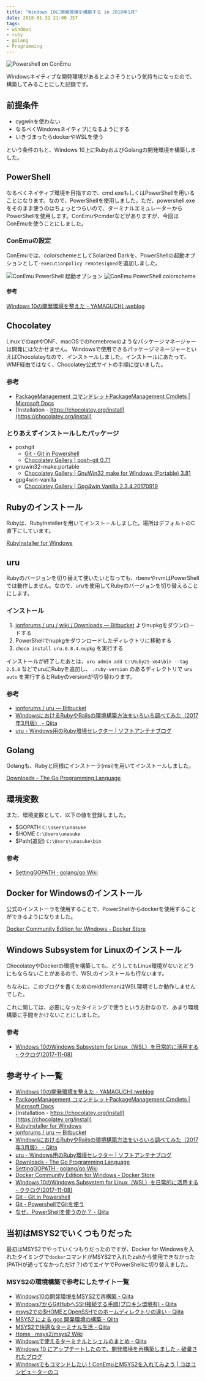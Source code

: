 ```yaml
---
title: "Windows 10に開発環境を構築する in 2018年1月"
date: 2018-01-31 21:00 JST
tags:
- windows
- ruby
- golang
- Programming
---
```


![Powershell on ConEmu](2018/conemu-powershell-example.png)

Windowsネイティブな開発環境があるとよさそうという気持ちになったので、構築してみることにした記録です。

## 前提条件
- cygwinを使わない
- なるべくWindowsネイティブになるようにする
- いきづまったらdockerやWSLを使う

という条件のもと、Windows 10上にRubyおよびGolangの開発環境を構築しました。

## PowerShell

なるべくネイティブ環境を目指すので、cmd.exeもしくはPowerShellを用いることになります。なので、PowerShellを使用しました。ただ、powershell.exeをそのまま使うのはちょっとつらいので、ターミナルエミュレーターからPowerShellを使用します。ConEmuやcmderなどがありますが、今回はConEmuを使うことにしました。

### ConEmuの設定
ConEmuでは、colorschemeとしてSolarized Darkを、PowerShellの起動オプションとして`-executionpolicy remotesigned`を追加しました。

![ConEmu PowerShell 起動オプション](2018/conemu-powershell-launchargs.png)
![ConEmu PowerShell colorscheme](2018/conemu-solarized.png)

#### 参考
[Windows 10の開発環境を整えた - YAMAGUCHI::weblog](http://ymotongpoo.hatenablog.com/entry/2017/01/05/101233)

## Chocolatey

LinuxでのaptやDNF、macOSでのhomebrewのようなパッケージマネージャーは開発には欠かせません。
Windowsで使用できるパッケージマネージャーといえばChocolateyなので、インストールしました。インストールにあたって、WMF経由ではなく、Chocolatey公式サイトの手順に従いました。

### 参考
- [PackageManagement コマンドレットPackageManagement Cmdlets | Microsoft Docs](https://docs.microsoft.com/ja-jp/powershell/wmf/5.0/oneget_cmdlets)
- [Installation - https://chocolatey.org/install](https://chocolatey.org/install)

### とりあえずインストールしたパッケージ
- poshgit
  - [Git - Git in Powershell](https://git-scm.com/book/en/v2/Appendix-A%3A-Git-in-Other-Environments-Git-in-Powershell)
  - [Chocolatey Gallery | posh-git 0.7.1](https://chocolatey.org/packages/poshgit/0.7.1)
- gnuwin32-make.portable
  - [Chocolatey Gallery | GnuWin32 make for Windows (Portable) 3.81](https://chocolatey.org/packages/gnuwin32-make.portable)
- gpg4win-vanilla
  - [Chocolatey Gallery | Gpg4win Vanilla 2.3.4.20170919](https://chocolatey.org/packages/gpg4win-vanilla)


## Rubyのインストール
Rubyは、RubyInstallerを用いてインストールしました。場所はデフォルトのC直下にしています。

[RubyInstaller for Windows](https://rubyinstaller.org/)

## uru

Rubyのバージョンを切り替えて使いたいとなっても、rbenvやrvmはPowerShellでは動作しません。なので、uruを使用してRubyのバージョンを切り替えることにします。

### インストール

1. [jonforums / uru / wiki / Downloads — Bitbucket](https://bitbucket.org/jonforums/uru/wiki/Downloads) よりnupkgをダウンロードする
1. PowerShellでnupkgをダウンロードしたディレクトリに移動する
1. `choco install uru.0.8.4.nupkg` を実行する

インストールが終了したあとは、`uru admin add C:\Ruby25-x64\bin --tag 2.5.0` などでuruにRubyを追加し、 `.ruby-version` のあるディレクトリで `uru auto` を実行するとRubyのversionが切り替わります。

### 参考
- [jonforums / uru — Bitbucket](https://bitbucket.org/jonforums/uru)
- [WindowsにおけるRubyやRailsの環境構築方法をいろいろ調べてみた（2017年3月版） - Qiita](https://qiita.com/jnchito/items/9de9e515f82dc1969cc5)
- [uru - Windows用のRuby環境セレクター | ソフトアンテナブログ](http://www.softantenna.com/wp/review/uru/)

## Golang
Golangも、Rubyと同様にインストーラ(msi)を用いてインストールしました。

[Downloads - The Go Programming Language](https://golang.org/dl/)

## 環境変数

また、環境変数として、以下の値を登録しました。

- $GOPATH `C:\Users\unasuke`
- $HOME `C:\Users\unasuke`
- $Path(追記) `C:\Users\unasuke\bin`

### 参考
- [SettingGOPATH · golang/go Wiki](https://github.com/golang/go/wiki/SettingGOPATH#windows)


## Docker for Windowsのインストール

公式のインストーラを使用することで、PowerShellからdockerを使用することができるようになりました。

[Docker Community Edition for Windows - Docker Store](https://store.docker.com/editions/community/docker-ce-desktop-windows)

## Windows Subsystem for Linuxのインストール

ChocolateyやDockerの環境を構築しても、どうしてもLinux環境がないとどうにもならないことがあるので、WSLのインストールも行ないます。

ちなみに、このブログを書くためのmiddlemanはWSL環境でしか動作しませんでした。

これに関しては、必要になったタイミングで使うという方針なので、あまり環境構築に手間をかけないことにしました。

### 参考
- [Windows 10のWindows Subsystem for Linux（WSL）を日常的に活用する - ククログ(2017-11-08)](http://www.clear-code.com/blog/2017/11/8.html)


## 参考サイト一覧
- [Windows 10の開発環境を整えた - YAMAGUCHI::weblog](http://ymotongpoo.hatenablog.com/entry/2017/01/05/101233)
- [PackageManagement コマンドレットPackageManagement Cmdlets | Microsoft Docs](https://docs.microsoft.com/ja-jp/powershell/wmf/5.0/oneget_cmdlets)
- [Installation - https://chocolatey.org/install](https://chocolatey.org/install)
- [RubyInstaller for Windows](https://rubyinstaller.org/)
- [jonforums / uru — Bitbucket](https://bitbucket.org/jonforums/uru)
- [WindowsにおけるRubyやRailsの環境構築方法をいろいろ調べてみた（2017年3月版） - Qiita](https://qiita.com/jnchito/items/9de9e515f82dc1969cc5)
- [uru - Windows用のRuby環境セレクター | ソフトアンテナブログ](http://www.softantenna.com/wp/review/uru/)
- [Downloads - The Go Programming Language](https://golang.org/dl/)
- [SettingGOPATH · golang/go Wiki](https://github.com/golang/go/wiki/SettingGOPATH#windows)
- [Docker Community Edition for Windows - Docker Store](https://store.docker.com/editions/community/docker-ce-desktop-windows)
- [Windows 10のWindows Subsystem for Linux（WSL）を日常的に活用する - ククログ(2017-11-08)](http://www.clear-code.com/blog/2017/11/8.html)
- [Git - Git in Powershell](https://git-scm.com/book/en/v2/Appendix-A%3A-Git-in-Other-Environments-Git-in-Powershell)
- [Git - PowershellでGitを使う](https://git-scm.com/book/ja/v2/Appendix-A%3A-%E3%81%9D%E3%81%AE%E4%BB%96%E3%81%AE%E7%92%B0%E5%A2%83%E3%81%A7%E3%81%AEGit-Powershell%E3%81%A7Git%E3%82%92%E4%BD%BF%E3%81%86)
- [なぜ、PowerShellを使うのか？ - Qiita](https://qiita.com/lldev2/items/5e37d67d180faf36afdd)


## 当初はMSYS2でいくつもりだった
最初はMSYS2でやっていくつもりだったのですが、Docker for Windowsを入れたタイミングで`docker`コマンドがMSYS2で入れたzshから使用できなかった(PATHが通ってなかっただけ？)のでエイヤでPowerShellに切り替えました。

### MSYS2の環境構築で参考にしたサイト一覧
- [Windows10の開発環境をMSYS2で再構築 - Qiita](https://qiita.com/azk0305/items/a546da060f3ab8d6a8bf)
- [Windows7からGitHubへSSH接続する手順(プロキシ環境有) - Qiita](https://qiita.com/busonx/items/2efc10a18d7a46f14555)
- [msys2での$HOMEとOpenSSHでのホームディレクトリの違い - Qiita](https://qiita.com/nana4gonta/items/622571c66bfe7f1c7150)
- [MSYS2 による gcc 開発環境の構築 - Qiita](https://qiita.com/spiegel-im-spiegel/items/ba4e8d2418bdfe0c8049)
- [MSYS2で快適なターミナル生活 - Qiita](https://qiita.com/Ted-HM/items/4f2feb9fdacb6c72083c)
- [Home · msys2/msys2 Wiki](https://github.com/msys2/msys2/wiki)
- [Windowsで使えるターミナルとシェルのまとめ - Qiita](https://qiita.com/Ted-HM/items/9a60f6fcf74bbd79a904)
- [Windows 10 にアップデートしたので、開発環境を再構築しました - 破棄されたブログ](http://hateda.hatenadiary.jp/entry/win-10-devenv)
- [Windowsでもコマンドしたい！ConEmuとMSYS2を入れてみよう | コはコンピューターのコ](https://tech.matchy.net/archives/963)
